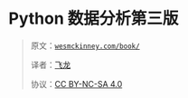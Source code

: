 # Python 数据分析第三版

> 原文：[`wesmckinney.com/book/`](https://wesmckinney.com/book/)
>
> 译者：[飞龙](https://github.com/wizardforcel)
>
> 协议：[CC BY-NC-SA 4.0](http://creativecommons.org/licenses/by-nc-sa/4.0/)

